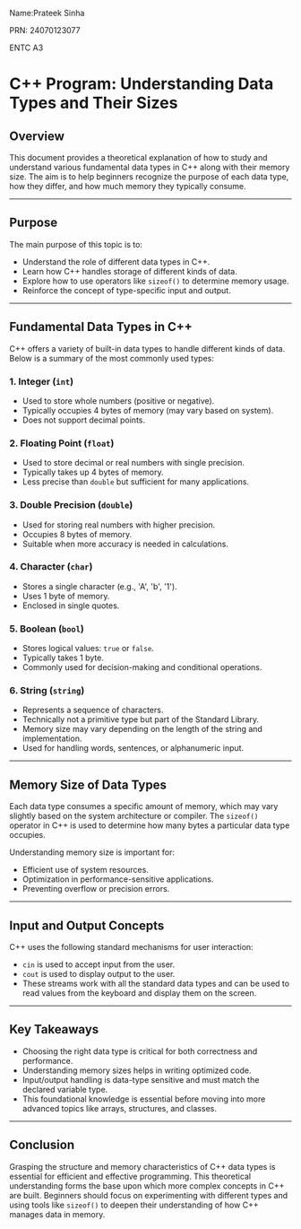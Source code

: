 Name:Prateek Sinha

PRN: 24070123077

ENTC A3

# C++ Program: Understanding Data Types and Their Sizes

## Overview

This document provides a theoretical explanation of how to study and understand various fundamental data types in C++ along with their memory size. The aim is to help beginners recognize the purpose of each data type, how they differ, and how much memory they typically consume.

---

## Purpose

The main purpose of this topic is to:

- Understand the role of different data types in C++.
- Learn how C++ handles storage of different kinds of data.
- Explore how to use operators like `sizeof()` to determine memory usage.
- Reinforce the concept of type-specific input and output.

---

## Fundamental Data Types in C++

C++ offers a variety of built-in data types to handle different kinds of data. Below is a summary of the most commonly used types:

### 1. Integer (`int`)

- Used to store whole numbers (positive or negative).
- Typically occupies 4 bytes of memory (may vary based on system).
- Does not support decimal points.

### 2. Floating Point (`float`)

- Used to store decimal or real numbers with single precision.
- Typically takes up 4 bytes of memory.
- Less precise than `double` but sufficient for many applications.

### 3. Double Precision (`double`)

- Used for storing real numbers with higher precision.
- Occupies 8 bytes of memory.
- Suitable when more accuracy is needed in calculations.

### 4. Character (`char`)

- Stores a single character (e.g., 'A', 'b', '1').
- Uses 1 byte of memory.
- Enclosed in single quotes.

### 5. Boolean (`bool`)

- Stores logical values: `true` or `false`.
- Typically takes 1 byte.
- Commonly used for decision-making and conditional operations.

### 6. String (`string`)

- Represents a sequence of characters.
- Technically not a primitive type but part of the Standard Library.
- Memory size may vary depending on the length of the string and implementation.
- Used for handling words, sentences, or alphanumeric input.

---

## Memory Size of Data Types

Each data type consumes a specific amount of memory, which may vary slightly based on the system architecture or compiler. The `sizeof()` operator in C++ is used to determine how many bytes a particular data type occupies.

Understanding memory size is important for:

- Efficient use of system resources.
- Optimization in performance-sensitive applications.
- Preventing overflow or precision errors.

---

## Input and Output Concepts

C++ uses the following standard mechanisms for user interaction:

- `cin` is used to accept input from the user.
- `cout` is used to display output to the user.
- These streams work with all the standard data types and can be used to read values from the keyboard and display them on the screen.

---

## Key Takeaways

- Choosing the right data type is critical for both correctness and performance.
- Understanding memory sizes helps in writing optimized code.
- Input/output handling is data-type sensitive and must match the declared variable type.
- This foundational knowledge is essential before moving into more advanced topics like arrays, structures, and classes.

---

## Conclusion

Grasping the structure and memory characteristics of C++ data types is essential for efficient and effective programming. This theoretical understanding forms the base upon which more complex concepts in C++ are built. Beginners should focus on experimenting with different types and using tools like `sizeof()` to deepen their understanding of how C++ manages data in memory.
